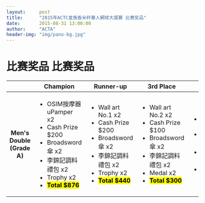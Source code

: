 ```yaml
---
layout:     post
title:      "2015年ACTC皇族香米杯華人網球大獎賽 比赛奖品"
date:       2015-08-31 13:00:00
author:     "ACTA"
header-img: "img/pano-bg.jpg"
---
```

<h1 class="page-header">比赛奖品 比赛奖品</h1>

<div class="table-responsive">
<small>
<table class="table table-hover table-bordered">
      <thead>
        <tr>
          <th></th>
          <th>Champion</th>
          <th>Runner-up</th>
          <th>3rd Place</th>
          <th>4th Place</th>
          <th>5th Place</th>
          <th>6th Place</th>
        </tr>
      </thead>
        <tr>
          <th>Men's Double (Grade A)</th>
          <td><ul class="list-unstyled">
            <li>OSIM按摩器 uPamper x2</li>
            <li>Cash Prize $200</li>
            <li>Broadsword傘 x2</li>
            <li>李錦記調料禮包 x2</li>
            <li>Trophy x2</li>
            <li><mark><strong>Total $876</strong></mark></li>
          </ul></td>
          <td><ul class="list-unstyled">
            <li>Wall art No.1 x2</li>
            <li>Cash Prize $200</li>
            <li>Broadsword傘 x2</li>
            <li>李錦記調料禮包 x2</li>
            <li>Trophy x2</li>
            <li><mark><strong>Total $440</strong></mark></li>
          </ul></td>
          <td><ul class="list-unstyled">
            <li>Wall art No.2 x2</li>
            <li>Cash Prize $100</li>
            <li>Broadsword傘 x2</li>
            <li>李錦記調料禮包 x2</li>
            <li>Medal x2</li>
            <li><mark><strong>Total $300</strong></mark></li>
          </ul></td>
          <td><ul class="list-unstyled">
            <li>Wall art No.2 x2</li>
            <li>Broadsword傘 x2</li>
            <li>李錦記調料禮包 x2</li>
            <li><mark><strong>Total $200</strong></mark></li>
          </ul></td>
          <td><ul class="list-unstyled">
            <li>Broadsword傘 x2</li>
            <li><mark><strong>Total $60</strong></mark></li>
          </ul></td>
          <td><ul class="list-unstyled">
            <li>Broadsword傘 x2</li>
            <li><mark><strong>Total $60</strong></mark></li>
          </ul></td>
        </tr>
      <tbody>
      </tbody>
</table>
</small>
</div>
